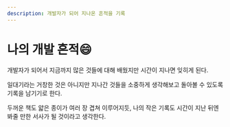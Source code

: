 ```yaml
---
description: 개발자가 되어 지나온 흔적을 기록
---
```


# 나의 개발 흔적😄

개발자가 되어서 지금까지 많은 것들에 대해 배웠지만 시간이 지나면 잊히게 된다.

일대기라는 거창한 것은 아니지만 지나간 것들을 소중하게 생각해보고 돌아볼 수 있도록 기록을 남기기로 한다.

두꺼운 책도 얇은 종이가 여러 장 겹쳐 이루어지듯, 나의 작은 기록도 시간이 지난 뒤엔 봐줄 만한 서사가 될 것이라고 생각한다.

